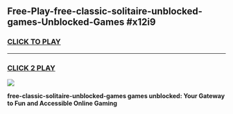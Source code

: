 
## Free-Play-free-classic-solitaire-unblocked-games-Unblocked-Games #x12i9
<h3>
<a href="https://news.freeplayer.one?title=free-classic-solitaire-unblocked-games&ref=8M">CLICK TO PLAY</a></h3>
<hr>

<h3>
<a href="https://news.freeplayer.one?title=free-classic-solitaire-unblocked-games&ref=8M">CLICK 2 PLAY</a>
  
</h3>

<a href="https://news.freeplayer.one?title=free-classic-solitaire-unblocked-games&ref=8M"><img src="https://clearcache.store/games.png"></a>


**free-classic-solitaire-unblocked-games games unblocked: Your Gateway to Fun and Accessible Online Gaming**
